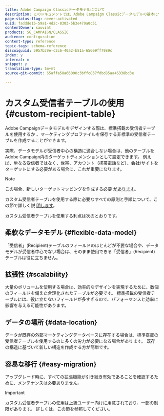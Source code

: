 ```yaml
---
title: Adobe Campaign Classicデータモデルについて
description: このドキュメントでは、Adobe Campaign Classicデータモデルの基本について説明します。
page-status-flag: never-activated
uuid: faddde15-59a1-4d2c-8303-5b3e470a0c51
contentOwner: sauviat
products: SG_CAMPAIGN/CLASSIC
audience: configuration
content-type: reference
topic-tags: schema-reference
discoiquuid: 5957b39e-c2c6-40a2-b81a-656e9ff7989c
index: y
internal: n
snippet: y
translation-type: tm+mt
source-git-commit: 65affa58a66090c3bffc837fdbd85aa46338bd3e

---
```



# カスタム受信者テーブルの使用{#custom-recipient-table}

Adobe Campaignデータモデルをデザインする際は、標準搭載の受信者テーブルを使用するか [](../../configuration/using/default-recipient-table.md)、マーケティングプロファイルを保存する非標準の受信者テーブルを作成することができます。

実際、データモデルが受信者中心の構造に適合しない場合は、他のテーブルをAdobe Campaign内のターゲットディメンションとして設定できます。 例えば、単なる受信者ではなく、世帯、アカウント（携帯電話など）、会社/サイトをターゲットにする必要がある場合に、これが重要になります。

>[!NOTE]
>
>この場合、新しいターゲットマッピングを作成する必要 [があります](../../configuration/using/target-mapping.md)。

カスタム受信者テーブルを使用する際に必要なすべての原則と手順について、この節で詳しく説 [明します](../../configuration/using/about-custom-recipient-table.md)。

カスタム受信者テーブルを使用する利点は次のとおりです。

## 柔軟なデータモデル {#flexible-data-model}

「受信者」(Recipient)テーブルのフィールドのほとんどが不要な場合や、データモデルが受信者中心でない場合は、そのまま使用できる「受信者」(Recipient)テーブルは役に立ちません。

## 拡張性 {#scalability}

大量のボリュームを使用する場合は、効率的なデザインを実現するために、数個のフィールドを備えた合理化されたテーブルが必要です。 標準搭載の受信者テーブルには、役に立たないフィールドが多すぎるので、パフォーマンスと効率に影響を与える可能性があります。

## データの場所 {#data-location}

データが既存の外部マーケティングデータベースに存在する場合は、標準搭載の受信者テーブルを使用するのに多くの労力が必要になる場合があります。 既存の構造に基づいて新しい構造を作成する方が簡単です。

## 容易な移行 {#easy-migration}

アップグレード時に、すべての拡張機能が引き続き有効であることを確認するために、メンテナンスは必要ありません。

>[!IMPORTANT]
>
>カスタム受信者テーブルの使用は上級ユーザー向けに用意されており、一部の制限があります。 詳しくは、この節を参照してください。
